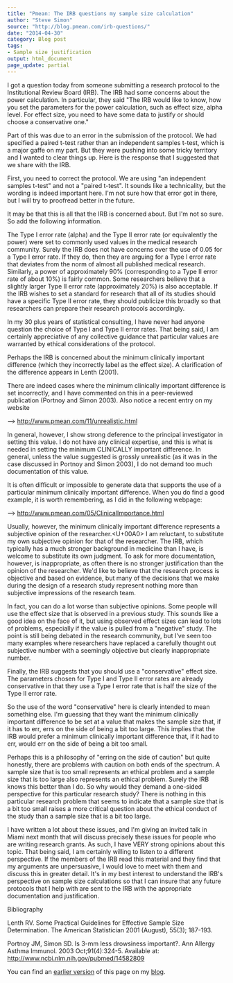 ```yaml
---
title: "Pmean: The IRB questions my sample size calculation"
author: "Steve Simon"
source: "http://blog.pmean.com/irb-questions/"
date: "2014-04-30"
category: Blog post
tags:
- Sample size justification
output: html_document
page_update: partial
---
```


I got a question today from someone submitting a research protocol to
the Institutional Review Board (IRB). The IRB had some concerns about
the power calculation. In particular, they said "The IRB would like to
know, how you set the parameters for the power calculation, such as
effect size, alpha level. For effect size, you need to have some data to
justify or should choose a conservative one."

Part of this was due to an error in the submission of the protocol. We
had specified a paired t-test rather than an independent samples t-test,
which is a major gaffe on my part. But they were pushing into some
tricky territory and I wanted to clear things up. Here is the response
that I suggested that we share with the IRB.

<!---More--->



First, you need to correct the protocol. We are using "an independent
samples t-test" and not a "paired t-test". It sounds like a
technicality, but the wording is indeed important here. I'm not sure how
that error got in there, but I will try to proofread better in the
future.

It may be that this is all that the IRB is concerned about. But I'm not
so sure. So add the following information.

The Type I error rate (alpha) and the Type II error rate (or
equivalently the power) were set to commonly used values in the medical
research community. Surely the IRB does not have concerns over the use
of 0.05 for a Type I error rate. If they do, then they are arguing for a
Type I error rate that deviates from the norm of almost all published
medical research. Similarly, a power of approximately 90% (corresponding
to a Type II error rate of about 10%) is fairly common. Some researchers
believe that a slightly larger Type II error rate (approximately 20%) is
also acceptable. If the IRB wishes to set a standard for research that
all of its studies should have a specific Type II error rate, they
should publicize this broadly so that researchers can prepare their
research protocols accordingly.

In my 30 plus years of statistical consulting, I have never had anyone
question the choice of Type I and Type II error rates. That being said,
I am certainly appreciative of any collective guidance that particular
values are warranted by ethical considerations of the protocol.

Perhaps the IRB is concerned about the minimum clinically important
difference (which they incorrectly label as the effect size). A
clarification of the difference appears in Lenth (2001).

There are indeed cases where the minimum clinically important difference
is set incorrectly, and I have commented on this in a peer-reviewed
publication (Portnoy and Simon 2003). Also notice a recent entry on my
website

--\> <http://www.pmean.com/11/unrealistic.html>

In general, however, I show strong deference to the principal
investigator in setting this value. I do not have any clinical
expertise, and this is what is needed in setting the minimum CLINICALLY
important difference. In general, unless the value suggested is grossly
unrealistic (as it was in the case discussed in Portnoy and Simon 2003),
I do not demand too much documentation of this value.

It is often difficult or impossible to generate data that supports the
use of a particular minimum clinically important difference. When you do
find a good example, it is worth remembering, as I did in the following
webpage:

--\> <http://www.pmean.com/05/ClinicalImportance.html>

Usually, however, the minimum clinically important difference represents
a subjective opinion of the researcher.<U+00A0> I am reluctant, to substitute
my own subjective opinion for that of the researcher. The IRB, which
typically has a much stronger background in medicine than I have, is
welcome to substitute its own judgment. To ask for more documentation,
however, is inappropriate, as often there is no stronger justification
than the opinion of the researcher. We'd like to believe that the
research process is objective and based on evidence, but many of the
decisions that we make during the design of a research study represent
nothing more than subjective impressions of the research team.

In fact, you can do a lot worse than subjective opinions. Some people
will use the effect size that is observed in a previous study. This
sounds like a good idea on the face of it, but using observed effect
sizes can lead to lots of problems, especially if the value is pulled
from a "negative" study. The point is still being debated in the
research community, but I've seen too many examples where researchers
have replaced a carefully thought out subjective number with a seemingly
objective but clearly inappropriate number.

Finally, the IRB suggests that you should use a "conservative" effect
size. The parameters chosen for Type I and Type II error rates are
already conservative in that they use a Type I error rate that is half
the size of the Type II error rate.

So the use of the word "conservative" here is clearly intended to mean
something else. I'm guessing that they want the minimum clinically
important difference to be set at a value that makes the sample size
that, if it has to err, errs on the side of being a bit too large. This
implies that the IRB would prefer a minimum clinically important
difference that, if it had to err, would err on the side of being a bit
too small.

Perhaps this is a philosophy of "erring on the side of caution" but
quite honestly, there are problems with caution on both ends of the
spectrum. A sample size that is too small represents an ethical problem
and a sample size that is too large also represents an ethical problem.
Surely the IRB knows this better than I do. So why would they demand a
one-sided perspective for this particular research study? There is
nothing in this particular research problem that seems to indicate that
a sample size that is a bit too small raises a more critical question
about the ethical conduct of the study than a sample size that is a bit
too large.

I have written a lot about these issues, and I'm giving an invited talk
in Miami next month that will discuss precisely these issues for people
who are writing research grants. As such, I have VERY strong opinions
about this topic. That being said, I am certainly willing to listen to a
different perspective. If the members of the IRB read this material and
they find that my arguments are unpersuasive, I would love to meet with
them and discuss this in greater detail. It's in my best interest to
understand the IRB's perspective on sample size calculations so that I
can insure that any future protocols that I help with are sent to the
IRB with the appropriate documentation and justification.

Bibliography

Lenth RV. Some Practical Guidelines for Effective Sample Size
Determination. The American Statistician 2001 (August), 55(3); 187-193.

Portnoy JM, Simon SD. Is 3-mm less drowsiness important?. Ann Allergy
Asthma Immunol. 2003 Oct;91(4):324-5. Available at:
<http://www.ncbi.nlm.nih.gov/pubmed/14582809>

You can find an [earlier version][sim1] of this page on my [blog][sim2].

[sim1]: http://blog.pmean.com/irb-questions/
[sim2]: http://blog.pmean.com